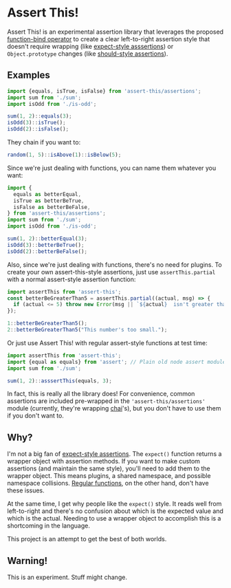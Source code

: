 Assert This!
============

Assert This! is an experimental assertion library that leverages the proposed
[function-bind operator] to create a clear left-to-right assertion style that
doesn't require wrapping (like [expect-style asssertions][expect]) or
`Object.prototype` changes (like [should-style assertions][should]).


Examples
--------

```js
import {equals, isTrue, isFalse} from 'assert-this/assertions';
import sum from './sum';
import isOdd from './is-odd';

sum(1, 2)::equals(3);
isOdd(3)::isTrue();
isOdd(2)::isFalse();
```

They chain if you want to:

```js
random(1, 5)::isAbove(1)::isBelow(5);
```

Since we're just dealing with functions, you can name them whatever you want:

```js
import {
  equals as betterEqual,
  isTrue as betterBeTrue,
  isFalse as betterBeFalse,
} from 'assert-this/assertions';
import sum from './sum';
import isOdd from './is-odd';

sum(1, 2)::betterEqual(3);
isOdd(3)::betterBeTrue();
isOdd(2)::betterBeFalse();
```

Also, since we're just dealing with functions, there's no need for plugins. To
create your own assert-this-style assertions, just use `assertThis.partial` with
a normal assert-style assertion function:

```js
import assertThis from 'assert-this';
const betterBeGreaterThan5 = assertThis.partial((actual, msg) => {
  if (actual <= 5) throw new Error(msg || `${actual}  isn't greater than 5!`);
});

1::betterBeGreaterThan5();
2::betterBeGreaterThan5("This number's too small.");
```

Or just use Assert This! with regular assert-style functions at test time:

```js
import assertThis from 'assert-this';
import {equal as equals} from 'assert'; // Plain old node assert module!
import sum from './sum';

sum(1, 2)::asssertThis(equals, 3);
```

In fact, this is really all the library does! For convenience, common assertions
are included pre-wrapped in the `'assert-this/assertions'` module (currently,
they're wrapping [chai]'s), but you don't have to use them if you don't want to.


Why?
----

I'm not a big fan of [expect-style assertions][expect]. The `expect()` function
returns a wrapper object with assertion methods. If you want to make custom
assertions (and maintain the same style), you'll need to add them to the wrapper
object. This means plugins, a shared namespace, and possible namespace
collisions. [Regular functions][assert], on the other hand, don't have these
issues.

At the same time, I get why people like the `expect()` style. It reads well from
left-to-right and there's no confusion about which is the expected value and
which is the actual. Needing to use a wrapper object to accomplish this is a
shortcoming in the language.

This project is an attempt to get the best of both worlds.


Warning!
--------

This is an experiment. Stuff might change.


[chai]: http://chaijs.com
[expect]: http://chaijs.com/guide/styles/#expect
[should]: http://chaijs.com/guide/styles/#should
[assert]: http://chaijs.com/guide/styles/#assert
[function-bind operator]: https://github.com/zenparsing/es-function-bind
